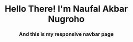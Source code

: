 <h1 align="center">Hello There! I'm Naufal Akbar Nugroho</h1>
<h3 align="center">And this is my responsive navbar page</h3>
